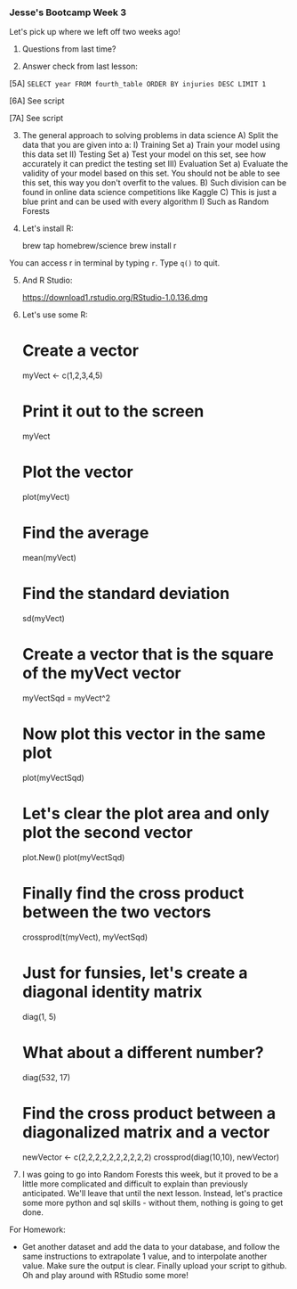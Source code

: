 ### Jesse's Bootcamp Week 3

Let's pick up where we left off two weeks ago!

1) Questions from last time?

2) Answer check from last lesson:

[5A] `SELECT year FROM fourth_table ORDER BY injuries DESC LIMIT 1`

[6A] See script

[7A] See script

3) The general approach to solving problems in data science
	A) Split the data that you are given into a:
		I) Training Set
			a) Train your model using this data set
		II) Testing Set
			a) Test your model on this set, see how accurately it can predict the testing set
		III) Evaluation Set
			a) Evaluate the validity of your model based on this set. You should not be able to see this set, this way you don't overfit to the values. 
	B) Such division can be found in online data science competitions like Kaggle
	C) This is just a blue print and can be used with every algorithm
		I) Such as Random Forests

4) Let's install R:

	brew tap homebrew/science
	brew install r

You can access r in terminal by typing `r`. Type `q()` to quit.

5) And R Studio:

	https://download1.rstudio.org/RStudio-1.0.136.dmg

6) Let's use some R: 

	# Create a vector
	myVect <- c(1,2,3,4,5)

	# Print it out to the screen
	myVect

	# Plot the vector
	plot(myVect)

	# Find the average
	mean(myVect)

	# Find the standard deviation
	sd(myVect)

	# Create a vector that is the square of the myVect vector
	myVectSqd = myVect^2

	# Now plot this vector in the same plot
	plot(myVectSqd)

	# Let's clear the plot area and only plot the second vector
	plot.New()
	plot(myVectSqd)

	# Finally find the cross product between the two vectors
	crossprod(t(myVect), myVectSqd)

	# Just for funsies, let's create a diagonal identity matrix
	diag(1, 5)

	# What about a different number?
	diag(532, 17)

	# Find the cross product between a diagonalized matrix and a vector
	newVector <- c(2,2,2,2,2,2,2,2,2,2)
	crossprod(diag(10,10), newVector)

7) I was going to go into Random Forests this week, but it proved to be a little more complicated and difficult to explain than previously anticipated. We'll leave that until the next lesson. Instead, let's practice some more python and sql skills - without them, nothing is going to get done. 

For Homework:

* Get another dataset and add the data to your database, and follow the same instructions to extrapolate 1 value, and to interpolate another value. Make sure the output is clear. Finally upload your script to github. Oh and play around with RStudio some more!
